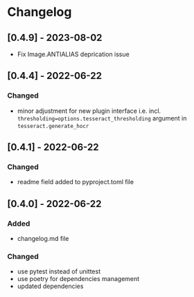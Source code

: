 # Changelog

## [0.4.9] - 2023-08-02

- Fix Image.ANTIALIAS deprication issue


## [0.4.4] - 2022-06-22

### Changed

- minor adjustment for new plugin interface i.e. incl.
	``thresholding=options.tesseract_thresholding`` argument in ``tesseract.generate_hocr``


## [0.4.1] - 2022-06-22

### Changed

- readme field added to pyproject.toml file


## [0.4.0] - 2022-06-22

### Added

- changelog.md file

### Changed

- use pytest instead of unittest
- use poetry for dependencies management
- updated dependencies
